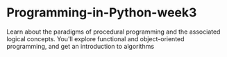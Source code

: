 # Programming-in-Python-week3
Learn about the paradigms of procedural programming and the associated logical concepts. You'll explore functional and object-oriented programming, and get an introduction to algorithms

